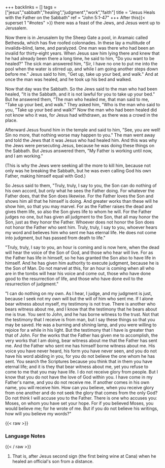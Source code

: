 +++
backlinks = []
tags = ["jesus","sabbath","healing","judgment","work","faith"]
title = "Jesus Heals with the Father on the Sabbath"
ref = "John 5:1-47"
+++
After this{{< superset 1 "#notes" >}} there was a feast of the Jews, and Jesus went up to Jerusalem.

Now there is in Jerusalem by the Sheep Gate a pool, in Aramaic called Bethesda, which has five roofed colonnades. In these lay a multitude of invalids–blind, lame, and paralyzed. One man was there who had been an invalid for thirty-eight years. When Jesus saw him lying there and knew that he had already been there a long time, he said to him, "Do you want to be healed?" The sick man answered him, "Sir, I have no one to put me into the pool when the water is stirred up, and while I am going another steps down before me." Jesus said to him, "Get up, take up your bed, and walk." And at once the man was healed, and he took up his bed and walked.

Now that day was the Sabbath. So the Jews said to the man who had been healed, "It is the Sabbath, and it is not lawful for you to take up your bed." But he answered them, "The man who healed me, that man said to me, "Take up your bed, and walk." They asked him, "Who is the man who said to you, "Take up your bed and walk?" Now the man who had been healed did not know who it was, for Jesus had withdrawn, as there was a crowd in the place.

Afterward Jesus found him in the temple and said to him, "See, you are well! Sin no more, that nothing worse may happen to you." The man went away and told the Jews that it was Jesus who had healed him. And this was why the Jews were persecuting Jesus, because he was doing these things on the Sabbath. But Jesus answered them, "My Father is working until now, and I am working."

(This is why the Jews were seeking all the more to kill him, because not only was he breaking the Sabbath, but he was even calling God his own Father, making himself equal with God.)

So Jesus said to them, "Truly, truly, I say to you, the Son can do nothing of his own accord, but only what he sees the Father doing. For whatever the Father does, that the Son does likewise. For the Father loves the Son and shows him all that he himself is doing. And greater works than these will he show him, so that you may marvel. For as the Father raises the dead and gives them life, so also the Son gives life to whom he will. For the Father judges no one, but has given all judgment to the Son, that all may honor the Son, just as they honor the Father. Whoever does not honor the Son does not honor the Father who sent him. Truly, truly, I say to you, whoever hears my word and believes him who sent me has eternal life. He does not come into judgment, but has passed from death to life."

"Truly, truly, I say to you, an hour is coming and is now here, when the dead will hear the voice of the Son of God, and those who hear will live. For as the Father has life in himself, so he has granted the Son also to have life in himself. And he has given him authority to execute judgment, because he is the Son of Man. Do not marvel at this, for an hour is coming when all who are in the tombs will hear his voice and come out, those who have done good to the resurrection of life, and those who have done evil to the resurrection of judgment."

"I can do nothing on my own. As I hear, I judge, and my judgment is just, because I seek not my own will but the will of him who sent me. If I alone bear witness about myself, my testimony is not true. There is another who bears witness about me, and I know that the testimony that he bears about me is true. You sent to John, and he has borne witness to the trust. Not that the testimony that I receive is from man, but I say these things so that you may be saved. He was a burning and shining lamp, and you were willing to rejoice for a while in his light. But the testimony that I have is greater than that of John. For the works that the Father has given me to accomplish, the very works that I am doing, bear witness about me that the Father has sent me. And the Father who sent me has himself borne witness about me. His voice you have never heard, his form you have never seen, and you do not have his word abiding in you, for you do not believe the one whom he has sent. You search the Scriptures because you think that in them you have eternal life; and it is they that bear witness about me, yet you refuse to come to me that you may have life. I do not receive glory from people. But I know that you do not have the love of God within you. I have come in my Father's name, and you do not receive me. If another comes in his own name, you will receive him. How can you believe, when you receive glory from one another and do not seek the glory that comes from the only God? Do not think I will accuse you to the Father. There is one who accuses you: Moses, on whom you have set your hope. For if you believed Moses, you would believe me; for he wrote of me. But if you do not believe his writings, how will you believe my words?"

{{< raw >}} <h3 id="notes">Language Notes</h3> {{< / raw >}}
1. That is, after Jesus second sign (the first being wine at Cana) when he healed an official's son from a distance.

